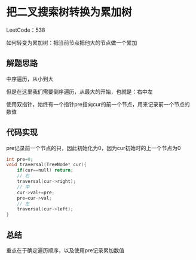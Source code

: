 # 把二叉搜索树转换为累加树

LeetCode：538

如何转变为累加树：把当前节点把他大的节点做一个累加

## 解题思路

中序遍历，从小到大

但是在这里我们需要倒序遍历，从最大的开始，也就是：右中左

使用双指针，始终有一个指针pre指向cur的前一个节点，用来记录前一个节点的数值

## 代码实现

pre记录前一个节点的只，因此初始化为0，因为cur初始时的上一个节点为0

```c++
int pre=0;
void traversal(TreeNode* cur){
    if(cur==null) return;
    // 右
    traversal(cur->right);
    // 中
    cur->val+=pre;
    pre=cur->val;
    // 左
    traversal(cur->left);
}
```

## 总结

重点在于确定遍历顺序，以及使用pre记录累加数值
